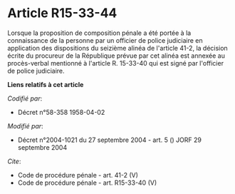 # Article R15-33-44

Lorsque la proposition de composition pénale a été portée à la connaissance de la personne par un officier de police
judiciaire en application des dispositions du seizième alinéa de l'article 41-2, la décision écrite du procureur de la
République prévue par cet alinéa est annexée au procès-verbal mentionné à l'article R. 15-33-40 qui est signé par l'officier
de police judiciaire.

**Liens relatifs à cet article**

_Codifié par_:

  - Décret n°58-358 1958-04-02

_Modifié par_:

  - Décret n°2004-1021 du 27 septembre 2004 - art. 5 () JORF 29 septembre 2004

_Cite_:

  - Code de procédure pénale - art. 41-2 (V)
  - Code de procédure pénale - art. R15-33-40 (V)
